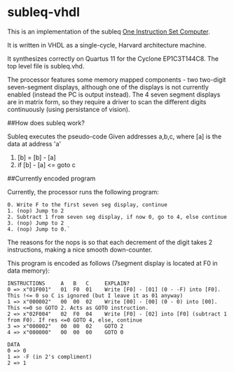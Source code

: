 # subleq-vhdl

This is an implementation of the subleq [One Instruction Set Computer](https://en.wikipedia.org/wiki/One_instruction_set_computer).

It is written in VHDL as a single-cycle, Harvard architecture machine.

It synthesizes correctly on Quartus 11 for the Cyclone EP1C3T144C8. The top level file is subleq.vhd.

The processor features some memory mapped components - two two-digit seven-segment displays, although one of the displays is not currently enabled (instead the PC is output instead).
The 4 seven segment displays are in matrix form, so they require a driver to scan the different digits continuously (using persistance of vision).

##How does subleq work?

Subleq executes the pseudo-code
Given addresses a,b,c, where [a] is the data at address 'a'
 1. [b] = [b] - [a]
 2. if [b] - [a] <= goto c 

##Currently encoded program

Currently, the processor runs the following program:
```
0. Write F to the first seven seg display, continue
1. (nop) Jump to 2
2. Subtract 1 from seven seg display, if now 0, go to 4, else continue
3. (nop) Jump to 2
4. (nop) Jump to 0.`
```

The reasons for the nops is so that each decrement of the digit takes 2 instructions, making a nice smooth down-counter.


This program is encoded as follows (7segment display is located at F0 in data memory):
```
INSTRUCTIONS     A   B   C     EXPLAIN?
0 => x"01F001"   01  F0  01    Write [F0] - [01] (0 - -F) into [F0]. This !<= 0 so C is ignored (but I leave it as 01 anyway)
1 => x"000002"   00  00  02    Write [00] - [00] (0 - 0) into [00]. This <=0 so GOTO 2. Acts as GOTO instruction.
2 => x"02F004"   02  F0  04    Write [F0] - [02] into [F0] (subtract 1 from F0). If res <=0 GOTO 4, else, continue
3 => x"000002"   00  00  02    GOTO 2
4 => x"000000"   00  00  00    GOTO 0
```

```
DATA
0 => 0
1 => -F (in 2's compliment)
2 => 1
```
